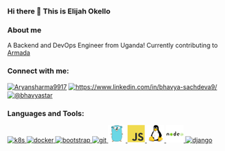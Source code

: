 ### Hi there 👋 This is Elijah Okello

<h3 align="left">About me</h3>
<p align="left">
</p>
<p align="left">A Backend and DevOps Engineer from Uganda! Currently contributing to <a href="https://armadaproject.io/" target="_blank">Armada</a></p>

<h3 align="left">Connect with me:</h3>
<p align="left">
<a href="https://twitter.com/elijah0kello" target="blank"><img align="center" src="https://raw.githubusercontent.com/rahuldkjain/github-profile-readme-generator/master/src/images/icons/Social/twitter.svg" alt="Aryansharma9917" height="30" width="40" /></a>
<a href="https://www.linkedin.com/in/elijah0kello/" target="blank"><img align="center" src="https://raw.githubusercontent.com/rahuldkjain/github-profile-readme-generator/master/src/images/icons/Social/linked-in-alt.svg" alt="https://www.linkedin.com/in/bhavya-sachdeva9/" height="30" width="40" /></a>
<a href="https://hashnode.com/@elijahokello" target="blank"><img align="center" src="https://cdn.hashnode.com/res/hashnode/image/upload/v1611902473383/CDyAuTy75.png?auto=compress" alt="@bhavyastar" height="40" width="40" /></a>

<h3 align="left">Languages and Tools:</h3>
<p align="left"> 
 <a href="https://kubernetes.io/" target="_blank" rel="noreferrer">
<img src="https://kubernetes.io/images/favicon.png" alt="k8s" width="40" height="40"/>
</a>
 <a href="https://www.docker.com/" target="_blank" rel="noreferrer">
<img src="https://www.docker.com/wp-content/uploads/2022/03/vertical-logo-monochromatic.png" alt="docker" width="40" height="40"/>
</a>
<a href="https://www.python.org/" target="_blank" rel="noreferrer"> <img src="https://upload.wikimedia.org/wikipedia/commons/thumb/c/c3/Python-logo-notext.svg/242px-Python-logo-notext.svg.png" alt="bootstrap" width="40" height="40"/> </a> 
<a href="https://git-scm.com/" target="_blank" rel="noreferrer"> <img src="https://www.vectorlogo.zone/logos/git-scm/git-scm-icon.svg" alt="git" width="40" height="40"/> </a> 
<a href="https://golang.org" target="_blank" rel="noreferrer"> <img src="https://raw.githubusercontent.com/devicons/devicon/master/icons/go/go-original.svg" alt="go" width="40" height="40"/> </a> 
 <a href="https://developer.mozilla.org/en-US/docs/Web/JavaScript" target="_blank" rel="noreferrer"> <img src="https://raw.githubusercontent.com/devicons/devicon/master/icons/javascript/javascript-original.svg" alt="javascript" width="40" height="40"/> </a> 
 <a href="https://www.linux.org/" target="_blank" rel="noreferrer"> <img src="https://raw.githubusercontent.com/devicons/devicon/master/icons/linux/linux-original.svg" alt="linux" width="40" height="40"/> </a> 
 <a href="https://nodejs.org" target="_blank" rel="noreferrer"> <img src="https://raw.githubusercontent.com/devicons/devicon/master/icons/nodejs/nodejs-original-wordmark.svg" alt="nodejs" width="40" height="40"/> </a> 
 <a href="https://www.djangoproject.com/" target="_blank" rel="noreferrer">
<img src="https://static.djangoproject.com/img/logos/django-logo-negative.1d528e2cb5fb.png" alt="django" width="80" height="40"/>
</a>
 </p>
